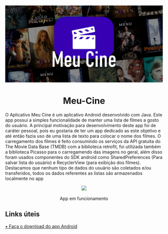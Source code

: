 <p align="center">
  <img width="600" src="Media Git/Capa.jpg">
</p>
<h1 align="center">Meu-Cine</h1>

O Aplicativo Meu Cine é um aplicativo Android desenvolvido com Java. Este app possui a simples funcionalidade de manter uma lista de filmes a gosto do usuário. A principal motivação para desenvolvimento deste app foi de caráter pessoal, pois eu gostaria de ter um app dedicado as este objetivo e até então fazia uso de uma lista de texto para colocar o nome dos filmes.
O carregamento dos filmes é feito consumindo os serviços da API gratuita do The Movie Data Base (TMDB) com a biblioteca retrofit, foi utilizada também a biblioteca Picasso para o carregamendo das imagens no geral, além disso foram usados componentes do SDK android como SharedPreferences (Para salvar lista do usuário) e RecyclerView (para exibição dos filmes). Destacamos que nenhum tipo de dados do usuário são coletados e/ou transferidos, todos os dados referentes as listas são armazenados localmente no app

<p align="center">
  <img width="250" src="Media Git/Screenrecorder.gif">
</p>
<p align="center">App em funcionamento</p>

<h2>Links úteis</h2>
<a href="https://play.google.com/store/apps/details?id=com.jv.meusfilmes">• Faça o download do app Android</a>
